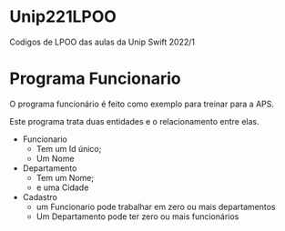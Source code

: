 # Unip221LPOO
Codigos de LPOO das aulas da Unip Swift 2022/1

# Programa Funcionario

O programa funcionário é feito como exemplo para treinar para a APS.

Este programa trata duas entidades e o relacionamento entre elas.

- Funcionario
  - Tem um Id único; 
  - Um Nome
- Departamento
  - Tem um Nome;
  - e uma Cidade
- Cadastro
  - um Funcionario pode trabalhar em zero ou mais departamentos
  - Um Departamento pode ter zero ou mais funcionários

